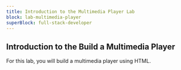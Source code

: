 ```yaml
---
title: Introduction to the Multimedia Player Lab
block: lab-multimedia-player
superBlock: full-stack-developer
---
```


## Introduction to the Build a Multimedia Player

For this lab, you will build a multimedia player using HTML.
